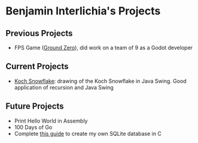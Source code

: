 # Benjamin Interlichia's Projects

## Previous Projects
- FPS Game ([Ground Zero](https://github.com/Hack-Shack-Studios/Ground-Zero)), did work on a team of 9 as a Godot developer 

## Current Projects
- [Koch Snowflake](https://github.com/BenI570/KochSnowflake): drawing of the Koch Snowflake in Java Swing. Good application of recursion and Java Swing

## Future Projects
- Print Hello World in Assembly
- 100 Days of Go
- Complete [this guide](https://cstack.github.io/db_tutorial/parts/part1.html)  to create my own SQLite database in C
